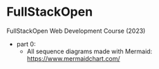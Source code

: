 # FullStackOpen
FullStackOpen Web Development Course (2023)
- part 0:
  - All sequence diagrams made with Mermaid: https://www.mermaidchart.com/  
